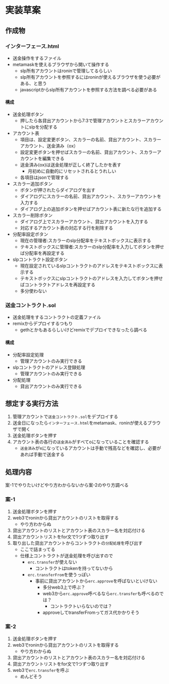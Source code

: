 # 実装草案

## 作成物

### インターフェース.html
* 送金操作をするファイル
* metamaskを使えるブラウザから開いて操作する
  * slp所有アカウントはroninで管理してるらしい
  * slp所有アカウントを参照するにはroninが使えるブラウザを使う必要がある、と思う
  * javascriptからslp所有アカウントを参照する方法を調べる必要がある

#### 構成
* 送金処理ボタン
  * 押したら各貸出アカウントから7:3で管理アカウントとスカラーアカウントにslpを分配する
* アカウント表
  * 項目は、設定変更ボタン、スカラーの名前、貸出アカウント、スカラーアカウント、送金済み（ox）
  * 設定変更ボタンを押せばスカラーの名前、貸出アカウント、スカラーアカウントを編集できる
  * 送金済み(ox)は送金処理が正しく終了したかを表す
    * 月初めに自動的にリセットされるとうれしい
  * 各項目はjsonで管理する
* スカラー追加ボタン
  * ボタンが押されたらダイアログを出す
  * ダイアログにスカラーの名前、貸出アカウント、スカラーアカウントを入力する
  * ダイアログ上の追加ボタンを押せばアカウント表に新たな行を追加する
* スカラー削除ボタン
  * ダイアログ上でスカラーアカウント、貸出アカウントを入力する
  * 対応するアカウント表の対応する行を削除する
* 分配率設定ボタン
  * 現在の管理者:スカラーのslp分配率をテキストボックスに表示する
  * テキストボックスに管理者:スカラーのslp分配率を入力してボタンを押せば分配率を再設定する
* slpコントラクト設定ボタン
  * 現在設定されているslpコントラクトのアドレスをテキストボックスに表示する
  * テキストボックスにslpコントラクトのアドレスを入力してボタンを押せばコントラクトアドレスを再設定する
  * 多分使わない

### 送金コントラクト.sol
* 送金処理をするコントラクトの定義ファイル
* remixからデプロイするつもり
  * gethとかもあるらしいけどremixでデプロイできなったら調べる

#### 構成
* 分配率設定処理
  * 管理アカウントのみ実行できる
* slpコントラクトのアドレス登録処理
  * 管理アカウントのみ実行できる
* 分配処理
  * 貸出アカウントのみ実行できる

## 想定する実行方法
1. 管理アカウントで`送金コントラクト.sol`をデプロイする
1. 送金日になったら`インターフェース.html`をmetamask、roninが使えるブラウザで開く
1. 送金処理ボタンを押す
1. アカウント表の各行の`送金済み`がすべてoになっていることを確認する
   * `送金済み`がxになっているアカウントは手動で残高などを確認し、必要があれば手動で送金する

## 処理内容
案-1でやりたいけどやり方わからないから案-2のやり方調べる

### 案-1
1. 送金処理ボタンを押す
1. web3でroninから貸出アカウントのリストを取得する
   * やり方わからぬ
1. 貸出アカウントのリストとアカウント表のスカラー名を対応付ける
1. 貸出アカウントリストをfor文で1つずつ取り出す
1. 取り出した貸出アカウントからコントラクトの`分配処理`を呼び出す
   * ここで詰まってる
   * 仕様上コントラクトが送金処理を呼び出すので
     * `erc.transfer`が使えない
       * コントラクトはtokenを持ってないから
     * `erc.transferFrom`を使うっぽい
       * 事前に貸出アカウントから`erc.approve`を呼ばないといけない
         * 多分web3上で呼ぶ？
         * web3から`erc.approve`呼べるなら`erc.transfer`も呼べるのでは？
           * コントラクトいらないのでは？
         * approveしてtransferFromってガス代かかりそう

### 案-2
1. 送金処理ボタンを押す
1. web3でroninから貸出アカウントのリストを取得する
   * やり方わからぬ
1. 貸出アカウントのリストとアカウント表のスカラー名を対応付ける
1. 貸出アカウントリストをfor文で1つずつ取り出す
1. web3で`erc.transfer`を呼ぶ
   * めんどそう